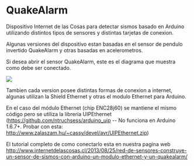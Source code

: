 # QuakeAlarm
Dispositivo Internet de las Cosas para detectar sismos basado en Arduino utilizando distintos tipos de sensores y distintas tarjetas de conexion.

Algunas versiones del dispositivo estan basadas en el sensor de pendulo invertido QuakeAlarm y otras basadas en acelerometros.

Si desea abrir el sensor QuakeAlarm, este es el diagrama que muestra como debe ser conectado.

![](http://www.internetdelascosas.cl/wp-content/uploads/2013/08/Arduino-QuakeAlarm_bb.png)

Tambien cada version posee distintas formas de conexion a internet, algunas utilizan la Shield Ethernet y otras el modulo Ethernet para Arduino.

En el caso del módulo Ethernet (chip ENC28j60) se mantiene el mismo código pero se utiliza la librería UIPEthernet (https://github.com/ntruchsess/arduino_uip -- No funciona en Arduino 1.6.7+. Probar con esta: http://www.zalaszam.hu/~cassy/devel/avr/UIPEthernet.zip)

El tutorial completo de como conectarlo esta en nuestra pagina web http://www.internetdelascosas.cl/2013/08/25/red-de-sensores-construye-un-sensor-de-sismos-con-arduino-un-modulo-ethernet-y-un-quakealarm/

